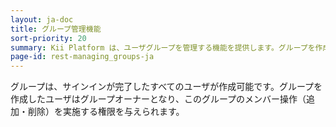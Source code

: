 ```yaml
---
layout: ja-doc
title: グループ管理機能
sort-priority: 20
summary: Kii Platform は、ユーザグループを管理する機能を提供します。グループを作成すると、例えばこのグループに属するメンバーのみが閲覧可能なデータを作成する等といった、グループ単位のスコープ指定を行うことができるようになります。
page-id: rest-managing_groups-ja
---
```

グループは、サインインが完了したすべてのユーザが作成可能です。グループを作成したユーザはグループオーナーとなり、このグループのメンバー操作（追加・削除）を実施する権限を与えられます。
